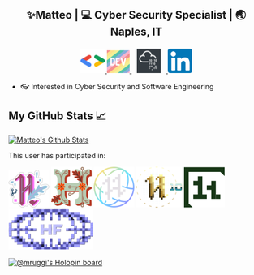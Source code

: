 ## <p align="middle"> ✨Matteo | 💻 Cyber Security Specialist  | 🌏 Naples, IT </p>

<p float="left" align="middle">
<a href="https://g.dev/mruggi">
  <img src="logos/gdev.png" width="47.5">
  </a>
  <a href="https://dev.to/mruggi">
  <img src="logos/dev.png" width="45" /> 
  </a>
  <a href="https://tryhackme.com/p/mRuggi">
  <img src="logos/tryhackme.jpg" width="47.5" hspace="10" >
  </a>
  <a href="https://linkedin.com/in/mruggi">
  <img src="logos/linkedin.png" width="47.5">
  </a>
</p>

- 👓 Interested in Cyber Security and Software Engineering

## My GitHub Stats 📈

<a href="https://github.com/mRuggi/github-readme-stats">
<img alt="Matteo's Github Stats" src="https://github-readme-stats-git-master-mruggi.vercel.app/api?username=mruggi&show_icons=true&count_private=true&theme=dracula&hide_border=true&title_color=30f2e5&bg_color=0D1117" />
</a>

This user has participated in:

<img src="logos/h2020.png" width="80" alt="Hacktoberfest 2020 badge" /> <img src="logos/h2021.png" width="80" alt="Hacktoberfest 2021 badge" /> <img src="logos/h2022.png" width="80" alt="Hacktoberfest 2022 badge" /> <img src="logos/h2023.png" width="90" alt="Hacktoberfest 2023 badge" />
<img src="logos/h2024.png" width="80" alt="Hacktoberfest 2024 badge" />
<img src="logos/h2025.png" height="80" alt="Hacktoberfest 2025 badge" /> 

[![@mruggi's Holopin board](https://holopin.io/api/user/board?user=mruggi)](https://holopin.io/@mruggi)



